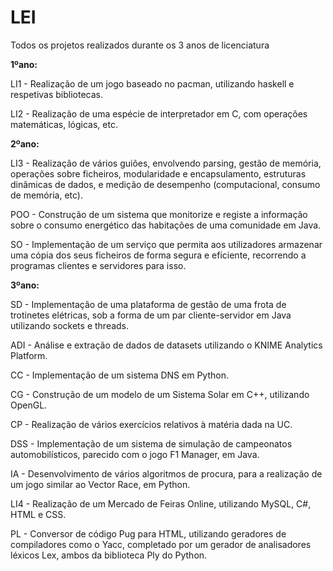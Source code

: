 # LEI
Todos os projetos realizados durante os 3 anos de licenciatura

**1ºano:** 

LI1 - Realização de um jogo baseado no pacman, utilizando haskell e respetivas bibliotecas.

LI2 - Realização de uma espécie de interpretador em C, com operações matemáticas, lógicas, etc.

**2ºano:**

LI3 - Realização de vários guiões, envolvendo parsing, gestão de memória, operações sobre ficheiros, modularidade e encapsulamento, estruturas dinâmicas de dados, e medição de desempenho (computacional, consumo de memória, etc). 

POO - Construção de um sistema que monitorize e registe a informação sobre o consumo energético das habitações de uma comunidade em Java.

SO - Implementação de um serviço que permita aos utilizadores armazenar uma cópia dos seus ficheiros de forma segura e eficiente, recorrendo a programas clientes e servidores para isso.

**3ºano:**

SD - Implementação de uma plataforma de gestão de uma frota de trotinetes elétricas, sob a forma de um par cliente-servidor em Java utilizando sockets e threads.

ADI - Análise e extração de dados de datasets utilizando o KNIME Analytics Platform.

CC - Implementação de um sistema DNS em Python.

CG - Construção de um modelo de um Sistema Solar em C++, utilizando OpenGL.

CP - Realização de vários exercícios relativos à matéria dada na UC.

DSS - Implementação de um sistema de simulação de campeonatos automobilísticos, parecido com o jogo F1 Manager, em Java.

IA - Desenvolvimento de vários algoritmos de procura, para a realização de um jogo similar ao Vector Race, em Python.

LI4 - Realização de um Mercado de Feiras Online, utilizando MySQL, C#, HTML e CSS.

PL - Conversor de código Pug para HTML, utilizando geradores de compiladores como o Yacc, completado por um gerador de analisadores léxicos Lex, ambos da biblioteca Ply do Python.
